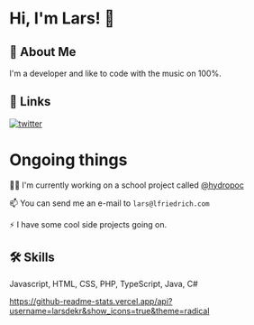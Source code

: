 
# Hi, I'm Lars! 👋


## 🚀 About Me
I'm a developer and like to code with the music on 100%.


## 🔗 Links
[![twitter](https://img.shields.io/badge/twitter-1DA1F2?style=for-the-badge&logo=twitter&logoColor=white)](https://twitter.com/larsdek)


# Ongoing things 

👩‍💻 I'm currently working on a school project called [@hydropoc](https://www.github.com/hydropoc)

📫 You can send me an e-mail to `lars@lfriedrich.com`

⚡️ I have some cool side projects going on.


## 🛠 Skills
Javascript, HTML, CSS, PHP, TypeScript, Java, C#

https://github-readme-stats.vercel.app/api?username=larsdekr&show_icons=true&theme=radical
